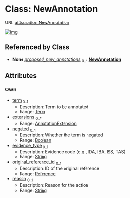 
# Class: NewAnnotation



URI: [ai4curation:NewAnnotation](https://w3id.org/ai4curation/NewAnnotation)


[![img](https://yuml.me/diagram/nofunky;dir:TB/class/[Term],[Reference],[Reference]<original_reference_id%200..1-%20[NewAnnotation&#124;negated:boolean%20%3F;evidence_type:string%20%3F;reason:string%20%3F],[AnnotationExtension]<extensions%200..*-++[NewAnnotation],[Term]<term%200..1-++[NewAnnotation],[GeneReview]++-%20proposed_new_annotations%200..*>[NewAnnotation],[GeneReview],[AnnotationExtension])](https://yuml.me/diagram/nofunky;dir:TB/class/[Term],[Reference],[Reference]<original_reference_id%200..1-%20[NewAnnotation&#124;negated:boolean%20%3F;evidence_type:string%20%3F;reason:string%20%3F],[AnnotationExtension]<extensions%200..*-++[NewAnnotation],[Term]<term%200..1-++[NewAnnotation],[GeneReview]++-%20proposed_new_annotations%200..*>[NewAnnotation],[GeneReview],[AnnotationExtension])

## Referenced by Class

 *  **None** *[proposed_new_annotations](proposed_new_annotations.md)*  <sub>0..\*</sub>  **[NewAnnotation](NewAnnotation.md)**

## Attributes


### Own

 * [term](term.md)  <sub>0..1</sub>
     * Description: Term to be annotated
     * Range: [Term](Term.md)
 * [extensions](extensions.md)  <sub>0..\*</sub>
     * Range: [AnnotationExtension](AnnotationExtension.md)
 * [negated](negated.md)  <sub>0..1</sub>
     * Description: Whether the term is negated
     * Range: [Boolean](types/Boolean.md)
 * [evidence_type](evidence_type.md)  <sub>0..1</sub>
     * Description: Evidence code (e.g., IDA, IBA, ISS, TAS)
     * Range: [String](types/String.md)
 * [original_reference_id](original_reference_id.md)  <sub>0..1</sub>
     * Description: ID of the original reference
     * Range: [Reference](Reference.md)
 * [reason](reason.md)  <sub>0..1</sub>
     * Description: Reason for the action
     * Range: [String](types/String.md)
